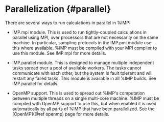 Parallelization {#parallel}
===============

There are several ways to run calculations in parallel in %IMP:

 - IMP.mpi module. This is used to run tightly-coupled calculations in parallel
   using MPI, over processors that are not necessarily on the same machine.
   In particular, sampling protocols in the IMP.pmi module use this
   where available. %IMP must be compiled with your MPI compiler to use this
   module. See IMP.mpi for more details.

 - IMP.parallel module. This is designed to manage multiple independent tasks
   spread over a pool of available workers. The tasks cannot communicate with 
   each other, but the system is fault tolerant and will restart any failed
   tasks. This module is available in all %IMP builds.
   See IMP.parallel for details.

 - OpenMP support. This is used to spread out %IMP's computation between
   multiple threads on a single multi-core machine. %IMP must be compiled
   with OpenMP support to use this, but when enabled it is used automatically
   by all parts of %IMP that have been parallelized. See the
   [OpenMP](@ref openmp) page for more details.
